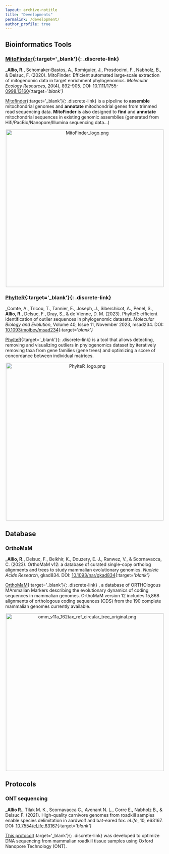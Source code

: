 ```yaml
---
layout: archive-notitle
title: "Developments"
permalink: /development/
author_profile: true
---
```


## Bioinformatics Tools
### [MitoFinder](https://github.com/RemiAllio/MitoFinder){:target='_blank'}{: .discrete-link}  
_**Allio, R.**, Schomaker‐Bastos, A., Romiguier, J., Prosdocimi, F., Nabholz, B., & Delsuc, F. (2020). MitoFinder: Efficient automated large‐scale extraction of mitogenomic data in target enrichment phylogenomics. <i>Molecular Ecology Resources</i>, 20(4), 892-905. DOI: [10.1111/1755-0998.13160](https://doi.org/10.1111/1755-0998.13160){:target='_blank'}_

[Mitofinder](https://github.com/RemiAllio/MitoFinder){:target='_blank'}{: .discrete-link}   is a pipeline to **assemble** mitochondrial genomes and **annotate** mitochondrial genes from trimmed
read sequencing data.
**MitoFinder** is also designed to **find** and **annotate** mitochondrial sequences in existing genomic assemblies (generated from Hifi/PacBio/Nanopore/Illumina sequencing data...)  

<p align="center">
  <a href="https://github.com/RemiAllio/MitoFinder" target="_blank" ><img src="/images/Rémi-Allio-MitoFinder.png" alt="MitoFinder_logo.png" width="500"></a>
</p>

### [PhylteR](https://github.com/damiendevienne/phylter){:target='_blank'}{: .discrete-link}
_Comte, A., Tricou, T., Tannier, E., Joseph, J., Siberchicot, A., Penel, S., **Allio, R.**, Delsuc, F., Dray, S., & de Vienne, D. M. (2023). PhylteR: efficient identification of outlier sequences in phylogenomic datasets. <i>Molecular Biology and Evolution</i>, Volume 40, Issue 11, November 2023, msad234. DOI: [10.1093/molbev/msad234](https://doi.org/10.1093/molbev/msad234){:target='_blank'}_  

[PhylteR](https://github.com/damiendevienne/phylter){:target='_blank'}{: .discrete-link}   is a tool that allows detecting, removing and visualizing outliers in phylogenomics dataset by iteratively removing taxa from gene families (gene trees) and optimizing a score of concordance between individual matrices.

<p align="center">
  <a href="https://github.com/damiendevienne/phylter" target="_blank" ><img src="/images/Rémi-Allio-Phylter.png" alt="PhylteR_logo.png" width="500"></a>
</p>

## Database
### OrthoMaM
_**Allio, R.**, Delsuc, F., Belkhir, K., Douzery, E. J., Ranwez, V., & Scornavacca, C. (2023). OrthoMaM v12: a database of curated single-copy ortholog alignments and trees to study mammalian evolutionary genomics. <i>Nucleic Acids Research</i>, gkad834. DOI: [10.1093/nar/gkad834](https://doi.org/10.1093/nar/gkad834){:target='_blank'}_

[OrthoMaM](https://orthomam.mbb.cnrs.fr/){:target='_blank'}{: .discrete-link}  , a database of ORTHOlogous MAmmalian Markers describing the evolutionary dynamics of coding sequences in mammalian genomes. OrthoMaM version 12 includes 15,868 alignments of orthologous coding sequences (CDS) from the 190 complete mammalian genomes currently available.

<p align="center">
  <a href="https://orthomam.mbb.cnrs.fr/" target="_blank" ><img src="/images/Rémi-Allio-omm_v11a_162tax_grey-background.png" alt="omm_v11a_162tax_ref_circular_tree_original.png" width="500"></a>
</p>


## Protocols
### ONT sequencing
_**Allio R.**, Tilak M. K., Scornavacca C., Avenant N. L., Corre E., Nabholz B., & Delsuc F. (2021). High-quality carnivore genomes from roadkill samples enable species delimitation in aardwolf and bat-eared fox. <i>eLife</i>, 10, e63167. DOI: [10.7554/eLife.63167](https://doi.org/10.7554/eLife.63167){:target='_blank'}_

[This protocol](dx.doi.org/10.17504/protocols.io.beixjcfn){:target='_blank'}{: .discrete-link}   was developed to optimize DNA sequencing from mammalian roadkill tissue samples using Oxford Nanopore Technology (ONT).  
